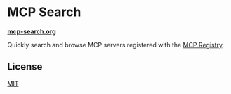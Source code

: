 # MCP Search

[**mcp-search.org**](https://mcp-search.org)

Quickly search and browse MCP servers registered with the [MCP Registry](https://registry.modelcontextprotocol.io/).

## License

[MIT](./LICENSE)
